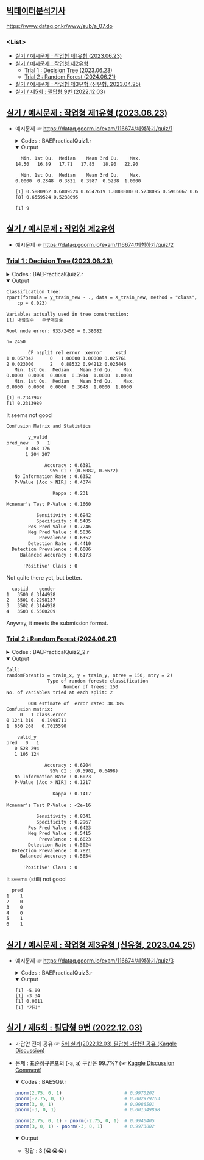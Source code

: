 ## [빅데이터분석기사](../README.md#빅데이터분석기사)

https://www.dataq.or.kr/www/sub/a_07.do


### \<List>

  - [실기 / 예시문제 : 작업형 제1유형 (2023.06.23)](#실기--예시문제--작업형-제1유형-20230623)
  - [실기 / 예시문제 : 작업형 제2유형](#실기--예시문제--작업형-제2유형)
    - [Trial 1 : Decision Tree (2023.06.23)](#trial-1--decision-tree-20230623)
    - [Trial 2 : Random Forest (2024.06.21)](#trial-2--random-forest-20240621)
  - [실기 / 예시문제 : 작업형 제3유형 (신유형, 2023.04.25)](#실기--예시문제--작업형-제3유형-신유형-20230425)
  - [실기 / 제5회 : 필답형 9번 (2022.12.03)](#실기--제5회--필답형-9번-20221203)



## [실기 / 예시문제 : 작업형 제1유형 (2023.06.23)](#list)

- 예시문제 ☞ https://dataq.goorm.io/exam/116674/체험하기/quiz/1

  <details>
    <summary>Codes : BAEPracticalQuiz1.r</summary>

  ```r
  # 출력을 원할 경우 print() 함수 활용
  # 예시) print(df.head())

  # setwd(), getwd() 등 작업 폴더 설정 불필요
  # 파일 경로 상 내부 드라이브 경로(C: 등) 접근 불가

  # 데이터 파일 읽기 예제
  a <- read.csv("data/mtcars.csv", header=TRUE)
  ```
  ```r
  # 사용자 코딩

  # print(head(a))                                            # need to wrap with print()
  # str(a)
  # summary(a)

  qsec <- a$qsec
  print(summary(qsec))

  qsec_cvt <- (qsec - min(qsec)) / (max(qsec) - min(qsec))
  print(summary(qsec_cvt))

  qsec_over_median <-qsec_cvt[qsec_cvt>0.5]
  print(qsec_over_median)
  ans = length(qsec_over_median)
  ```
  ```r
  # 답안 제출 예시
  # print(변수명)

  print(ans)
  ```
  </details>
  <details open="">
    <summary>Output</summary>

  ```txt
    Min. 1st Qu.  Median    Mean 3rd Qu.    Max.
  14.50   16.89   17.71   17.85   18.90   22.90
  ```
  ```txt
    Min. 1st Qu.  Median    Mean 3rd Qu.    Max.
  0.0000  0.2848  0.3821  0.3987  0.5238  1.0000
  ```
  ```txt
  [1] 0.5880952 0.6809524 0.6547619 1.0000000 0.5238095 0.5916667 0.6428571
  [8] 0.6559524 0.5238095
  ```
  ```txt
  [1] 9
  ```
  </details>


## [실기 / 예시문제 : 작업형 제2유형](#list)

- 예시문제 ☞ https://dataq.goorm.io/exam/116674/체험하기/quiz/2

### [Trial 1 : Decision Tree (2023.06.23)](#실기--예시문제--작업형-제2유형)

  <details>
    <summary>Codes : BAEPracticalQuiz2.r</summary>

  ```r
  # 출력을 원할 경우 print() 함수 활용
  # 예시) print(df.head())

  # setwd(), getwd() 등 작업 폴더 설정 불필요
  # 파일 경로 상 내부 드라이브 경로(C: 등) 접근 불가

  X_test = read.csv('data/X_test.csv') 
  X_train = read.csv('data/X_train.csv') 
  y_train = read.csv('data/y_train.csv')
  ```
  ```r
  # 사용자 코딩
  library(rpart)
  library(caret)
  ```
  ```r
  # 1. Data Skimming

  # print(str(X_train))
  # print(str(y_train))
  # print(str(X_test))
  # print(summary(X_train))
  # print(summary(y_train))
  # table(y_train[2])
  ```
  ```r
  # 2. Data Pre-processing

  # print(head(X_train[order(X_train$총구매액, decreasing=T),]))                      # don't remove outliers in 최대구매액
  # print(head(X_train[is.na(X_train$환불금액),]))                                    # remove or replace as 0 when 환불금액 == 0?
  X_train[is.na(X_train$환불금액),]$환불금액 <- 0                                         # replace as 0
  # print(summary(X_train))

  # print(help(sample))
  n <- nrow(X_train)
  set.seed(230623)
  idx <- sample(n, n * 0.7, replace=F)

  X_train_new <- X_train[idx, -1]                                                 # remove cust_id
  y_train_new <- y_train[idx, 2]
  X_valid <- X_train[-idx, -1]
  y_valid <- y_train[-idx, 2]

  # print(str(X_train_new))
  # print(summary(X_train_new))
  # print(str(y_train_new))
  ```
  ```r
  # 3. Model Fitting

  # print(summary(train_new[, 1]))                                                # idx doesn't start from 0!
  model <- rpart(y_train_new ~ ., data = X_train_new, method = "class", cp = 0.023)
  printcp(model)
  ```
  ```r
  # 4. Validation

  pred <- predict(model, newdata = X_valid, method = "class")
  pred_new <- pred[, 2]
  # print(summary(pred))
  # print(summary(pred_new))
  pred_new[pred_new>=0.5] <- 1
  pred_new[pred_new<0.5] <- 0
  print(summary(pred_new))
  print(summary(y_valid))

  print(cor(pred[, 2], y_valid))                                                  # 0.2347942
  print(cor(pred_new, y_valid))                                                   # 0.2313989
  # print(table(pred_new, y_valid))
  # pred_new   0   1
  #        0 463 176
  #        1 204 207
  # Seems not good
  print(confusionMatrix(table(pred_new, y_valid)))
  #            Accuracy : 0.6381
  #              95% CI : (0.6082, 0.6672)
  # No Information Rate : 0.6352
  # P-Value [Acc > NIR] : 0.4374
  ```
  ```r
  # 5. Submission

  # 답안 제출 참고
  # 아래 코드 변수명과 수험번호를 개인별로 변경하여 활용
  # write.csv(변수명,'003000000.csv',row.names=F) 
  pred2 <- predict(model, newdata = X_test, method = "class")
  ans <- data.frame(X_test[, 1], pred2[, 2])
  colnames(ans) <- c("custid", "gender")
  print(head(ans))
  # print(summary(ans))
  write.csv(ans,'data/003000000.csv',row.names=F)
  ```
  </details>
  <details open="">
    <summary>Output</summary>

  ```txt
  Classification tree:
  rpart(formula = y_train_new ~ ., data = X_train_new, method = "class",
      cp = 0.023)

  Variables actually used in tree construction:
  [1] 내점일수   주구매상품

  Root node error: 933/2450 = 0.38082

  n= 2450

          CP nsplit rel error  xerror     xstd
  1 0.057342      0   1.00000 1.00000 0.025761
  2 0.023000      2   0.88532 0.94212 0.025446
     Min. 1st Qu.  Median    Mean 3rd Qu.    Max.
  0.0000  0.0000  0.0000  0.3914  1.0000  1.0000
     Min. 1st Qu.  Median    Mean 3rd Qu.    Max.
  0.0000  0.0000  0.0000  0.3648  1.0000  1.0000
  ```
  ```txt
  [1] 0.2347942
  [1] 0.2313989
  ```
  It seems not good
  ```txt
  Confusion Matrix and Statistics

          y_valid
  pred_new   0   1
         0 463 176
         1 204 207

                Accuracy : 0.6381
                  95% CI : (0.6082, 0.6672)
     No Information Rate : 0.6352
     P-Value [Acc > NIR] : 0.4374

                   Kappa : 0.231

  Mcnemar's Test P-Value : 0.1660

             Sensitivity : 0.6942
             Specificity : 0.5405
          Pos Pred Value : 0.7246
          Neg Pred Value : 0.5036
              Prevalence : 0.6352
          Detection Rate : 0.4410
    Detection Prevalence : 0.6086
       Balanced Accuracy : 0.6173

        'Positive' Class : 0
  ```
  Not quite there yet, but better.
  ```txt
    custid    gender
  1   3500 0.3144928
  2   3501 0.2298137
  3   3502 0.3144928
  4   3503 0.5560209
  ```
  Anyway, it meets the submission format.
  </details>

### [Trial 2 : Random Forest (2024.06.21)](#실기--예시문제--작업형-제2유형)

  <details>
    <summary>Codes : BAEPracticalQuiz2_2.r</summary>

  ```r
  # 출력을 원할 경우 print() 함수 활용
  # 예시) print(df.head())

  # setwd(), getwd() 등 작업 폴더 설정 불필요
  # 파일 경로 상 내부 드라이브 경로(C: 등) 접근 불가

  train = read.csv("data/customer_train.csv")                 # no file in the local environment
  test = read.csv("data/customer_test.csv")
  ```
  ```r
  # 0. Import Libraries

  library(randomForest)
  library(caret)
  ```
  ```r
  # 1. Data Skimming

  str(train[,-11])
  # summary(train[,-11])
  str(test)
  # summary(test)
  ```
  ```r
  # 2. Data Pre-processing

  data <- merge(train, test, all=TRUE)                            # all=TRUE : Outer Join
  # str(data)
  # summary(data)

  data$주구매상품 <- as.numeric(data$주구매상품)
  data$주구매지점 <- as.numeric(data$주구매지점)
  data <- subset(data, select = -환불금액)                        # do not need ''
  data$성별 <- as.factor(data$성별)                               # Y should be a factor
  # str(data)
  # summary(data)

  train <- data[1:3500,]
  test <- data[3501:5982,-10]
  # str(train)
  # str(test)

  # help(sample)
  idx <- sample(0:3500, 3500 * 0.7)                           # 0:3500 should be a sequence
  # str(idx)
  # summary(idx)

  train_x <- train[idx, -10]
  train_y <- train[idx, 10]
  valid_x <- train[-idx, -10]
  valid_y <- train[-idx, 10]
  # str(train_x)
  # str(train_y)
  # str(valid_x)
  # str(valid_y)
  ```
  ```r
  # 3. Model Fitting

  # help(randomForest)
  mf <- randomForest(train_x, train_y, mtry=2, ntree=150)
  print(mf)
  ```
  ```r
  # 4. Validation

  # help(predict.randomForest)
  pred <- predict(mf, valid_x)                                # not predict.randomForest
  # str(pred)
  # summary(pred)
  cm <- table(pred, valid_y)

  print(confusionMatrix(cm))                                  # from caret
  ```
  ```r
  # 5. Submission

  ans <- predict(mf, test)
  ans <- data.frame(pred=ans)
  # print(head(ans))
  # str(ans)
  # summary(ans)

  # 답안 제출 참고
  # 아래 코드는 예시이며 변수명 등 개인별로 변경하여 활용
  write.csv(ans, "result.csv", row.names = FALSE)

  # 5.1 답안 확인
  result = read.csv("result.csv")
  head(result)
  ```
  </details>
  <details open="">
    <summary>Output</summary>

  ```txt
  Call:
  randomForest(x = train_x, y = train_y, ntree = 150, mtry = 2) 
                 Type of random forest: classification
                       Number of trees: 150
  No. of variables tried at each split: 2

          OOB estimate of  error rate: 38.38%
  Confusion matrix:
       0   1 class.error
  0 1241 310   0.1998711
  1  630 268   0.7015590
  ```
  ```txt
      valid_y
  pred   0   1
     0 528 294
     1 105 124
                                            
                Accuracy : 0.6204          
                  95% CI : (0.5902, 0.6498)
     No Information Rate : 0.6023          
     P-Value [Acc > NIR] : 0.1217          
                                            
                   Kappa : 0.1417          
                                            
  Mcnemar's Test P-Value : <2e-16          
                                            
             Sensitivity : 0.8341          
             Specificity : 0.2967          
          Pos Pred Value : 0.6423          
          Neg Pred Value : 0.5415          
              Prevalence : 0.6023          
          Detection Rate : 0.5024          
    Detection Prevalence : 0.7821          
       Balanced Accuracy : 0.5654          
                                            
        'Positive' Class : 0 
  ```
  It seems (still) not good
  ```txt
    pred
  1    1
  2    0
  3    0
  4    0
  5    1
  6    1
  ```
  </details>


## [실기 / 예시문제 : 작업형 제3유형 (신유형, 2023.04.25)](#list)

- 예시문제 ☞ https://dataq.goorm.io/exam/116674/체험하기/quiz/3

  <details>
    <summary>Codes : BAEPracticalQuiz3.r</summary>

  ```r
  # 출력을 원할 경우 print() 함수 활용
  # 예시) print(df.head())

  # setwd(), getwd() 등 작업 폴더 설정 불필요
  # 파일 경로 상 내부 드라이브 경로(C: 등) 접근 불가

  # 데이터 파일 읽기 예제
  a <- read.csv("data/blood_pressure.csv", header=TRUE)
  ```
  ```r
  # 사용자 코딩
  # str(a)
  # summary(a)

  attach(a)

  # (a)
  sample_mean = mean(bp_after - bp_before)
  ans_a = round(sample_mean, 2)

  # (b)
  result = t.test(bp_after - bp_before, mu = 0, var.equal = TRUE)
  # print(result)
  ans_b = round(as.numeric(result[1]), 2)

  # (c)
  ans_c1 = round(as.numeric(result[3]), 4)
  if (ans_c1 < 0.05) {
    ans_c2 = "기각"
  } else {
    ans_c2 = "채택"
  }
  ```
  ```r
  # 답안 제출 예시
  # print(변수명)
  print(ans_a)                                                # -5.09
  print(ans_b)                                                # t-statistic = -3.34
  print(ans_c1)                                               # p-value = 0.0011 < 0.05
  print(ans_c2)                                               # 기각

  detach(a)
  ```
  </details>
  <details open="">
    <summary>Output</summary>

  ```
  [1] -5.09
  [1] -3.34
  [1] 0.0011
  [1] "기각"
  ```
  </details>


## [실기 / 제5회 : 필답형 9번 (2022.12.03)](#list)

- 가답안 전체 공유 ☞ [5회 실기(2022.12.03) 필답형 가답안 공유 (Kaggle Discussion)](https://www.kaggle.com/datasets/agileteam/bigdatacertificationkr/discussion/370155)
- 문제 : 표준정규분포의 (-a, a) 구간은 99.7%? (☞ [Kaggle Discussion Comment](https://www.kaggle.com/datasets/agileteam/bigdatacertificationkr/discussion/370155#2055310))

  <details open="">
    <summary>Codes : BAE5Q9.r</summary>

  ```r
  pnorm(2.75, 0, 1)                       # 0.9970202
  pnorm(-2.75, 0, 1)                      # 0.002979763
  pnorm(3, 0, 1)                          # 0.9986501
  pnorm(-3, 0, 1)                         # 0.001349898

  pnorm(2.75, 0, 1) - pnorm(-2.75, 0, 1)  # 0.9940405
  pnorm(3, 0, 1) - pnorm(-3, 0, 1)        # 0.9973002
  ```
  </details>
  <details open="">
    <summary>Output</summary>

  - 정답 : 3 (:sob::sob::sob:)
  </details>